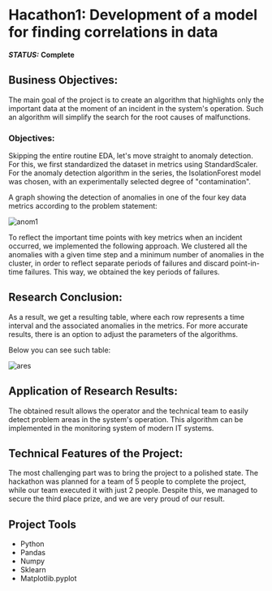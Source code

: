 # Hacathon1: Development of a model for finding correlations in data



***STATUS:*** **Complete**


## Business Objectives:

The main goal of the project is to create an algorithm that highlights only the important data at the moment of an incident in the system's operation. Such an algorithm will simplify the search for the root causes of malfunctions.

### Objectives:

Skipping the entire routine EDA, let's move straight to anomaly detection.
For this, we first standardized the dataset in metrics using StandardScaler. For the anomaly detection algorithm in the series, the IsolationForest model was chosen, with an experimentally selected degree of "contamination".

A graph showing the detection of anomalies in one of the four key data metrics according to the problem statement:

<img src="https://i.imgur.com/H4ilJvg.png" alt="anom1"/>

To reflect the important time points with key metrics when an incident occurred, we implemented the following approach. We clustered all the anomalies with a given time step and a minimum number of anomalies in the cluster, in order to reflect separate periods of failures and discard point-in-time failures. This way, we obtained the key periods of failures.


## Research Conclusion:

As a result, we get a resulting table, where each row represents a time interval and the associated anomalies in the metrics.
For more accurate results, there is an option to adjust the parameters of the algorithms.

Below you can see such table:

<img src="https://i.imgur.com/91uT8rB.png" alt="ares"/>

## Application of Research Results:

The obtained result allows the operator and the technical team to easily detect problem areas in the system's operation. This algorithm can be implemented in the monitoring system of modern IT systems.

## Technical Features of the Project:

The most challenging part was to bring the project to a polished state. The hackathon was planned for a team of 5 people to complete the project, while our team executed it with just 2 people. Despite this, we managed to secure the third place prize, and we are very proud of our result.


## Project Tools

- Python
- Pandas
- Numpy
- Sklearn
- Matplotlib.pyplot
